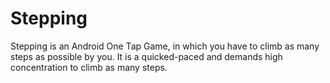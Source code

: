 # Stepping
Stepping is an Android One Tap Game, in which you have to climb as many steps as possible by you. It is a quicked-paced and demands high concentration to climb as many steps.
